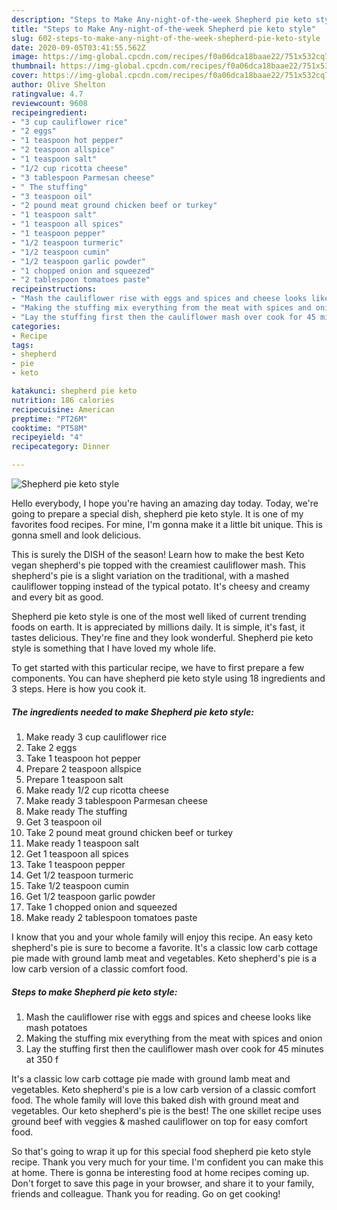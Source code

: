 ```yaml
---
description: "Steps to Make Any-night-of-the-week Shepherd pie keto style"
title: "Steps to Make Any-night-of-the-week Shepherd pie keto style"
slug: 602-steps-to-make-any-night-of-the-week-shepherd-pie-keto-style
date: 2020-09-05T03:41:55.562Z
image: https://img-global.cpcdn.com/recipes/f0a06dca18baae22/751x532cq70/shepherd-pie-keto-style-recipe-main-photo.jpg
thumbnail: https://img-global.cpcdn.com/recipes/f0a06dca18baae22/751x532cq70/shepherd-pie-keto-style-recipe-main-photo.jpg
cover: https://img-global.cpcdn.com/recipes/f0a06dca18baae22/751x532cq70/shepherd-pie-keto-style-recipe-main-photo.jpg
author: Olive Shelton
ratingvalue: 4.7
reviewcount: 9608
recipeingredient:
- "3 cup cauliflower rice"
- "2 eggs"
- "1 teaspoon hot pepper"
- "2 teaspoon allspice"
- "1 teaspoon salt"
- "1/2 cup ricotta cheese"
- "3 tablespoon Parmesan cheese"
- " The stuffing"
- "3 teaspoon oil"
- "2 pound meat ground chicken beef or turkey"
- "1 teaspoon salt"
- "1 teaspoon all spices"
- "1 teaspoon pepper"
- "1/2 teaspoon turmeric"
- "1/2 teaspoon cumin"
- "1/2 teaspoon garlic powder"
- "1 chopped onion and squeezed"
- "2 tablespoon tomatoes paste"
recipeinstructions:
- "Mash the cauliflower rise with eggs and spices and cheese looks like mash potatoes"
- "Making the stuffing mix everything from the meat with spices and onion"
- "Lay the stuffing first then the cauliflower mash over cook for 45 minutes at 350 f"
categories:
- Recipe
tags:
- shepherd
- pie
- keto

katakunci: shepherd pie keto 
nutrition: 186 calories
recipecuisine: American
preptime: "PT26M"
cooktime: "PT58M"
recipeyield: "4"
recipecategory: Dinner

---
```



![Shepherd pie keto style](https://img-global.cpcdn.com/recipes/f0a06dca18baae22/751x532cq70/shepherd-pie-keto-style-recipe-main-photo.jpg)

Hello everybody, I hope you're having an amazing day today. Today, we're going to prepare a special dish, shepherd pie keto style. It is one of my favorites food recipes. For mine, I'm gonna make it a little bit unique. This is gonna smell and look delicious.

This is surely the DISH of the season! Learn how to make the best Keto vegan shepherd&#39;s pie topped with the creamiest cauliflower mash. This shepherd&#39;s pie is a slight variation on the traditional, with a mashed cauliflower topping instead of the typical potato. It&#39;s cheesy and creamy and every bit as good.

Shepherd pie keto style is one of the most well liked of current trending foods on earth. It is appreciated by millions daily. It is simple, it's fast, it tastes delicious. They're fine and they look wonderful. Shepherd pie keto style is something that I have loved my whole life.


To get started with this particular recipe, we have to first prepare a few components. You can have shepherd pie keto style using 18 ingredients and 3 steps. Here is how you cook it.

<!--inarticleads1-->

##### The ingredients needed to make Shepherd pie keto style:

1. Make ready 3 cup cauliflower rice
1. Take 2 eggs
1. Take 1 teaspoon hot pepper
1. Prepare 2 teaspoon allspice
1. Prepare 1 teaspoon salt
1. Make ready 1/2 cup ricotta cheese
1. Make ready 3 tablespoon Parmesan cheese
1. Make ready  The stuffing
1. Get 3 teaspoon oil
1. Take 2 pound meat ground chicken beef or turkey
1. Make ready 1 teaspoon salt
1. Get 1 teaspoon all spices
1. Take 1 teaspoon pepper
1. Get 1/2 teaspoon turmeric
1. Take 1/2 teaspoon cumin
1. Get 1/2 teaspoon garlic powder
1. Take 1 chopped onion and squeezed
1. Make ready 2 tablespoon tomatoes paste


I know that you and your whole family will enjoy this recipe. An easy keto shepherd&#39;s pie is sure to become a favorite. It&#39;s a classic low carb cottage pie made with ground lamb meat and vegetables. Keto shepherd&#39;s pie is a low carb version of a classic comfort food. 

<!--inarticleads2-->

##### Steps to make Shepherd pie keto style:

1. Mash the cauliflower rise with eggs and spices and cheese looks like mash potatoes
1. Making the stuffing mix everything from the meat with spices and onion
1. Lay the stuffing first then the cauliflower mash over cook for 45 minutes at 350 f


It&#39;s a classic low carb cottage pie made with ground lamb meat and vegetables. Keto shepherd&#39;s pie is a low carb version of a classic comfort food. The whole family will love this baked dish with ground meat and vegetables. Our keto shepherd&#39;s pie is the best! The one skillet recipe uses ground beef with veggies &amp; mashed cauliflower on top for easy comfort food. 

So that's going to wrap it up for this special food shepherd pie keto style recipe. Thank you very much for your time. I'm confident you can make this at home. There is gonna be interesting food at home recipes coming up. Don't forget to save this page in your browser, and share it to your family, friends and colleague. Thank you for reading. Go on get cooking!
